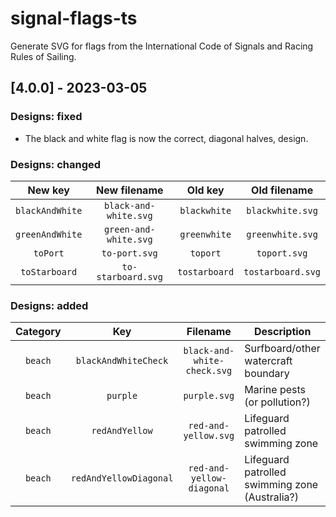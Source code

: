 # signal-flags-ts

Generate SVG for flags from the International Code of Signals and Racing Rules of Sailing.

## [4.0.0] - 2023-03-05

### Designs: fixed

- The black and white flag is now the correct, diagonal halves, design.

### Designs: changed

|     New key     |     New filename      |    Old key    |   Old filename    |
| :-------------: | :-------------------: | :-----------: | :---------------: |
| `blackAndWhite` | `black-and-white.svg` | `blackwhite`  | `blackwhite.svg`  |
| `greenAndWhite` | `green-and-white.svg` | `greenwhite`  | `greenwhite.svg`  |
|    `toPort`     |     `to-port.svg`     |   `toport`    |   `toport.svg`    |
|  `toStarboard`  |  `to-starboard.svg`   | `tostarboard` | `tostarboard.svg` |

### Designs: added

| Category |          Key           |          Filename           | Description                                    |
| :------: | :--------------------: | :-------------------------: | ---------------------------------------------- |
| `beach`  |  `blackAndWhiteCheck`  | `black-and-white-check.svg` | Surfboard/other watercraft boundary            |
| `beach`  |        `purple`        |        `purple.svg`         | Marine pests (or pollution?)                   |
| `beach`  |     `redAndYellow`     |    `red-and-yellow.svg`     | Lifeguard patrolled swimming zone              |
| `beach`  | `redAndYellowDiagonal` |  `red-and-yellow-diagonal`  | Lifeguard patrolled swimming zone (Australia?) |

